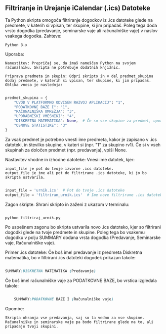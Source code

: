 ## Filtriranje in Urejanje iCalendar (.ics) Datoteke

Ta Python skripta omogoča filtriranje dogodkov iz .ics datoteke glede na predmete, v katerih si vpisan, ter skupine, ki jim pripadaš. Poleg tega doda vrsto dogodka (predavanje, seminarske vaje ali računalniške vaje) v naslov vsakega dogodka.
Zahteve:

    Python 3.x

Uporaba:

    Namestitev: Prepričaj se, da imaš nameščen Python na svojem računalniku. Skripta ne potrebuje dodatnih knjižnic.

    Priprava predmeta in skupin: Odpri skripto in v del predmet_skupina dodaj predmete, v katerih si vpisan, ter skupine, ki jim pripadaš. Oblika vnosa je naslednja:

```python

predmet_skupina = {
    "UVOD V PLATFORMNO ODVISEN RAZVOJ APLIKACIJ": "1",
    "PODATKOVNE BAZE I": "1",
    "RAČUNALNIŠKA OMREŽJA": "3",
    "UPORABNIŠKI VMESNIKI": "4",
    "DISKRETNA MATEMATIKA": None,  # Če so vse skupine za predmet, uporabi None
    "OSNOVE STATISTIKE": "3"
}
```

Za vsak predmet je potrebno vnesti ime predmeta, kakor je zapisano v .ics datoteki, in številko skupine, v kateri si (npr. "1" za skupino rv1). Če si v vseh skupinah za določen predmet (npr. predavanja), vpiši None.

Nastavitev vhodne in izhodne datoteke: Vnesi ime datotek, kjer:

    input_file je pot do tvoje izvorne .ics datoteke.
    output_file je ime ali pot do filtrirane .ics datoteke, ki jo bo skripta ustvarila.

```python

input_file = 'urnik.ics'  # Pot do tvoje .ics datoteke
output_file = 'filtriran_urnik.ics'  # Ime nove filtrirane .ics datoteke

```

Zagon skripte: Shrani skripto in zaženi z ukazom v terminalu:

```bash

python filtriraj_urnik.py

```

Po uspešnem zagonu bo skripta ustvarila novo .ics datoteko, kjer so filtrirani dogodki glede na tvoje predmete in skupine. Poleg tega bo vsakemu dogodku v polju SUMMARY dodana vrsta dogodka (Predavanje, Seminarske vaje, Računalniške vaje).

Primer .ics datoteke: Če boš imel predavanje iz predmeta Diskretna matematika, bo v filtrirani .ics datoteki dogodek prikazan takole:

```css

SUMMARY:DISKRETNA MATEMATIKA (Predavanje)
```

Če boš imel računalniške vaje za PODATKOVNE BAZE, bo vrstica izgledala takole:

```css

    SUMMARY:PODATKOVNE BAZE I (Računalniške vaje)
```
Opombe:

    Skripta ohranja vse predavanja, saj so ta vedno za vse skupine.
    Računalniške in seminarske vaje pa bodo filtrirane glede na to, ali pripadajo tvoji skupini.